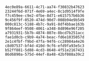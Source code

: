 
                4ec0e89a-6611-4c71-aa74-f30832b47623
                23244f6d-071f-4e69-a4ec-8c1d9514f9fe
                f7c459ee-c9e2-4fbe-8d71-e615757b6b36
                9c456f9f-0520-474d-90d7-008b94e9b549
                000c813c-5188-4b7c-9a91-8df4bbae163b
                9f864eef-9508-4061-a348-8d896e96f205
                a7931931-5b7b-4874-807e-8bcd7b251acc
                fae1d0cb-c9b9-4a74-beac-fd6e1035057d
                2e1c4fbf-f9bd-47fa-94f6-cc28984a4e26
                c8d07537-bf4d-410d-9cf6-efd9fa93e5c3
                b52ff881-5d88-4cd3-8648-4f51e2167431
                86d6890a-575d-44ef-8a48-42bf088a39c2
                